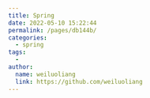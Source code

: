 ```yaml
---
title: Spring
date: 2022-05-10 15:22:44
permalink: /pages/db144b/
categories:
  - spring
tags:
  - 
author: 
  name: weiluoliang
  link: https://github.com/weiluoliang
---
```

